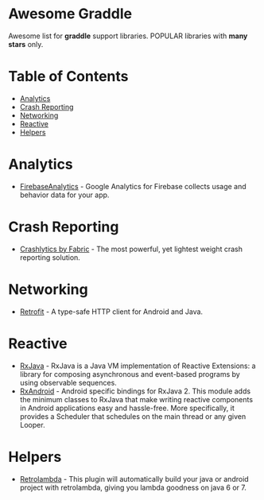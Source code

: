 # Awesome Graddle
Awesome list for **graddle** support libraries.
POPULAR libraries with **many stars** only.

# Table of Contents
- [Analytics](https://github.com/freeskys/awesome-graddle#analytics)
- [Crash Reporting](https://github.com/freeskys/awesome-graddle#crash-reporting)
- [Networking](https://github.com/freeskys/awesome-graddle#networking)
- [Reactive](https://github.com/freeskys/awesome-cocoapods#reactive)
- [Helpers](https://github.com/freeskys/awesome-graddle#helpers)

# Analytics
- [FirebaseAnalytics](https://firebase.google.com/docs/analytics/android/start/) - Google Analytics for Firebase collects usage and behavior data for your app.

# Crash Reporting
- [Crashlytics by Fabric](https://docs.fabric.io/android/crashlytics/installation.html) - The most powerful, yet lightest weight crash reporting solution.

# Networking
- [Retrofit](http://square.github.io/retrofit/) - A type-safe HTTP client for Android and Java.

# Reactive
- [RxJava](https://github.com/ReactiveX/RxJava/) - RxJava is a Java VM implementation of Reactive Extensions: a library for composing asynchronous and event-based programs by using observable sequences.
- [RxAndroid](https://github.com/ReactiveX/RxAndroid/) - Android specific bindings for RxJava 2.
This module adds the minimum classes to RxJava that make writing reactive components in Android applications easy and hassle-free. More specifically, it provides a Scheduler that schedules on the main thread or any given Looper.


# Helpers
- [Retrolambda](https://github.com/evant/gradle-retrolambda/) - This plugin will automatically build your java or android project with retrolambda, giving you lambda goodness on java 6 or 7.
